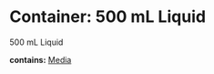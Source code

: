 # Container: 500 mL Liquid

500 mL Liquid

  **contains:** <a href='#' onclick='easy_select("Sample Types", "Media")'>Media</a>


